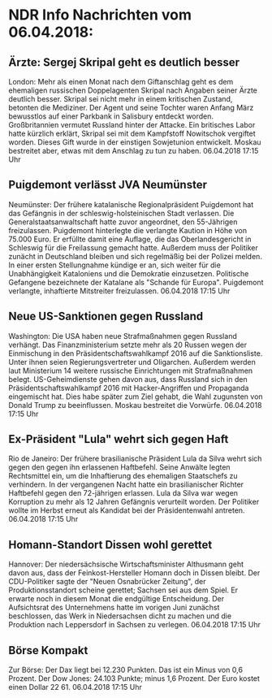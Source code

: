 # NDR Info Nachrichten vom 06.04.2018:


## Ärzte: Sergej Skripal geht es deutlich besser
London:     Mehr als einen Monat nach dem Giftanschlag geht es dem ehemaligen russischen Doppelagenten Skripal nach Angaben seiner Ärzte deutlich besser. Skripal sei nicht mehr in einem kritischen Zustand, betonten die Mediziner. Der Agent und seine Tochter waren Anfang März bewusstlos auf einer Parkbank in Salisbury entdeckt worden. Großbritannien vermutet Russland hinter der Attacke. Ein britisches Labor hatte kürzlich erklärt, Skripal sei mit dem Kampfstoff Nowitschok vergiftet worden. Dieses Gift wurde in der einstigen Sowjetunion entwickelt. Moskau bestreitet aber, etwas mit dem Anschlag zu tun zu haben. 06.04.2018 17:15 Uhr 

## Puigdemont verlässt JVA Neumünster
Neumünster: Der frühere katalanische Regionalpräsident Puigdemont hat das Gefängnis in der schleswig-holsteinischen Stadt verlassen. Die Generalstaatsanwaltschaft hatte zuvor angeordnet, den 55-Jährigen freizulassen. Puigdemont hinterlegte die verlangte Kaution in Höhe von 75.000 Euro. Er erfüllte damit eine Auflage, die das Oberlandesgericht in Schleswig für die Freilassung gemacht hatte. Außerdem muss der Politiker zunächt in Deutschland bleiben und sich regelmäßig bei der Polizei melden. In einer ersten Stellungnahme kündige er an, sich weiter für die Unabhängigkeit Kataloniens und die Demokratie einzusetzen. Politische Gefangene bezeichnete der Katalane als "Schande für Europa". Puigdemont verlangte, inhaftierte Mitstreiter freizulassen. 06.04.2018 17:15 Uhr 

## Neue US-Sanktionen gegen Russland
Washington: Die USA haben neue Strafmaßnahmen gegen Russland verhängt. Das Finanzministerium setzte mehr als 20 Russen wegen der Einmischung in den Präsidentschaftswahlkampf 2016 auf die Sanktionsliste. Unter ihnen seien Regierungsvertreter und Oligarchen. Außerdem werden laut Ministerium 14 weitere russische Einrichtungen mit Strafmaßnahmen belegt. US-Geheimdienste gehen davon aus, dass Russland sich in den Präsidentschaftswahlkampf 2016 mit Hacker-Angriffen und Propaganda eingemischt hat. Dies habe später zum Ziel gehabt, die Wahl zugunsten von Donald Trump zu beeinflussen. Moskau bestreitet die Vorwürfe. 06.04.2018 17:15 Uhr 

## Ex-Präsident "Lula" wehrt sich gegen Haft
Rio de Janeiro: Der frühere brasilianische Präsident Lula da Silva wehrt sich gegen den gegen ihn erlassenen Haftbefehl. Seine Anwälte legten Rechtsmittel ein, um die Inhaftierung des ehemaligen Staatschefs zu verhindern. In der vergangenen Nacht hatte ein brasilianischer Richter Haftbefehl gegen den 72-jährigen erlassen. Lula da Silva war wegen Korruption zu mehr als 12 Jahren Gefängnis verurteilt worden. Der Politiker wollte im Herbst erneut als Kandidat bei der Präsidentenwahl antreten. 06.04.2018 17:15 Uhr 

## Homann-Standort Dissen wohl gerettet
Hannover: Der niedersächsische Wirtschaftsminister Althusmann geht davon aus, dass der Feinkost-Hersteller Homann doch in Dissen bleibt. Der CDU-Politiker sagte der "Neuen Osnabrücker Zeitung", der Produktionsstandort scheine gerettet; Sachsen sei aus dem Spiel. Er erwarte noch in diesem Monat die endgültige Entscheidung. Der Aufsichtsrat des Unternehmens hatte im vorigen Juni zunächst beschlossen, das Werk in Niedersachsen dicht zu machen und die Produktion nach Leppersdorf in Sachsen zu verlegen. 06.04.2018 17:15 Uhr 

## Börse Kompakt
Zur Börse: Der Dax liegt bei 12.230 Punkten. Das ist ein Minus von 0,6 Prozent. Der Dow Jones: 24.103 Punkte; minus 1,6 Prozent. Der Euro kostet einen Dollar 22 61. 06.04.2018 17:15 Uhr 
